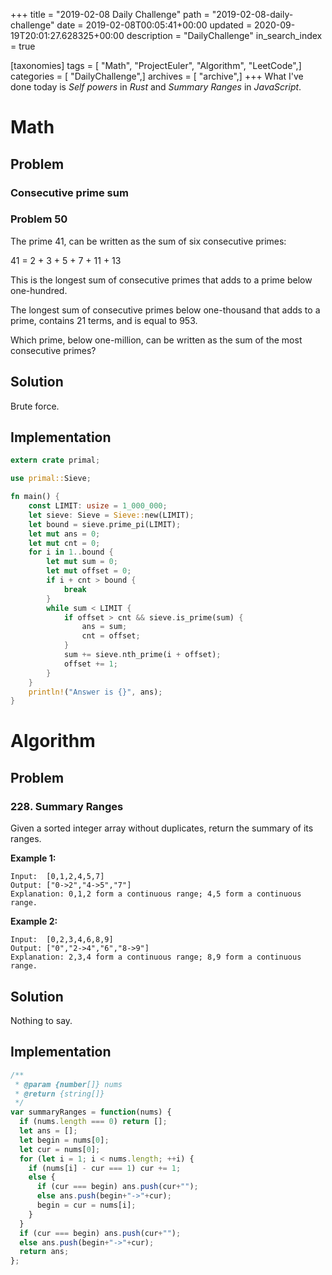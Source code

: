 +++
title = "2019-02-08 Daily Challenge"
path = "2019-02-08-daily-challenge"
date = 2019-02-08T00:05:41+00:00
updated = 2020-09-19T20:01:27.628325+00:00
description = "DailyChallenge"
in_search_index = true

[taxonomies]
tags = [ "Math", "ProjectEuler", "Algorithm", "LeetCode",]
categories = [ "DailyChallenge",]
archives = [ "archive",]
+++
What I've done today is *Self powers* in *Rust* and *Summary Ranges* in *JavaScript*.

<!-- more -->

# Math

## Problem

### Consecutive prime sum

### Problem 50

The prime 41, can be written as the sum of six consecutive primes:

41 = 2 + 3 + 5 + 7 + 11 + 13

This is the longest sum of consecutive primes that adds to a prime below one-hundred.

The longest sum of consecutive primes below one-thousand that adds to a prime, contains 21 terms, and is equal to 953.

Which prime, below one-million, can be written as the sum of the most consecutive primes?

## Solution

Brute force.

## Implementation

```rust
extern crate primal;

use primal::Sieve;

fn main() {
    const LIMIT: usize = 1_000_000;
    let sieve: Sieve = Sieve::new(LIMIT);
    let bound = sieve.prime_pi(LIMIT);
    let mut ans = 0;
    let mut cnt = 0;
    for i in 1..bound {
        let mut sum = 0;
        let mut offset = 0;
        if i + cnt > bound {
            break
        }
        while sum < LIMIT {
            if offset > cnt && sieve.is_prime(sum) {
                ans = sum;
                cnt = offset;
            }
            sum += sieve.nth_prime(i + offset);
            offset += 1;
        }
    }
    println!("Answer is {}", ans);
}
```

# Algorithm

## Problem

### 228. Summary Ranges

Given a sorted integer array without duplicates, return the summary of its ranges.

**Example 1:**

```
Input:  [0,1,2,4,5,7]
Output: ["0->2","4->5","7"]
Explanation: 0,1,2 form a continuous range; 4,5 form a continuous range.
```

**Example 2:**

```
Input:  [0,2,3,4,6,8,9]
Output: ["0","2->4","6","8->9"]
Explanation: 2,3,4 form a continuous range; 8,9 form a continuous range.
```

## Solution

Nothing to say.

## Implementation

```js
/**
 * @param {number[]} nums
 * @return {string[]}
 */
var summaryRanges = function(nums) {
  if (nums.length === 0) return [];
  let ans = [];
  let begin = nums[0];
  let cur = nums[0];
  for (let i = 1; i < nums.length; ++i) {
    if (nums[i] - cur === 1) cur += 1;
    else {
      if (cur === begin) ans.push(cur+"");
      else ans.push(begin+"->"+cur);
      begin = cur = nums[i];
    }
  }
  if (cur === begin) ans.push(cur+"");
  else ans.push(begin+"->"+cur);
  return ans;
};
```